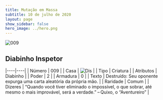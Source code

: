 ```yaml
---
title: Mutação em Massa
subtitle: 10 de julho de 2020
layout: page
show_sidebar: false
hero_image: ../hero.png
---
```


![009](https://cdn.keyforgegame.com/media/card_front/pt/479_009_8GW82M2JFCQM_pt.png)

## Diabinho Inspetor

|----|----|
| Número | 009 |
| Casa | ![Dis](https://archonarcana.com/images/thumb/e/e8/Dis.png/22px-Dis.png "Dis") |
| Tipo | Criatura |
| Atributos | Diabinho |
| Poder | 2 |
| Armadura | 0 |
| Texto | Destruído: Seu oponente expurga uma carta aleatória da própria mão. |
| Raridade | Comum |
| Dizeres | “Quando você tiver eliminado o impossível,   o que sobrar, até mesmo o mais improvável,   será a verdade.” – Quixo, o “Aventureiro” |
